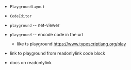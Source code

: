 - `PlaygroundLayout`

- `CodeEditor`
- `playground` -- net-viewer
- `playground` -- encode code in the url
  - like ts playground https://www.typescriptlang.org/play
- link to playground from readonlylink code block
- docs on readonlylink
